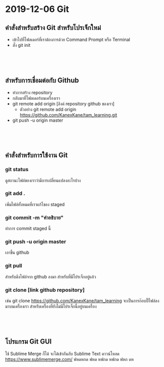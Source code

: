# 2019-12-06 Git

## คำสั่งสำหรับสร้าง Git สำหรับโปรเจ็กใหม่
- เข้าไปที่โฟลเดอร์ที่เราต้องการด้วย Command Prompt หรือ Terminal
- สั่ง git init

&nbsp;

&nbsp;

## สำหรับการเชื่อมต่อกับ Github
- ทำการสร้าง repository
- กลับมาที่โฟลเดอร์บนเครื่องเรา
- git remote add origin [ลิงค์ repository github ของเรา]
	- ตัวอย่าง git remote add origin https://github.com/KanexKane/tam_learning.git
- git push -u origin master

&nbsp;

&nbsp;

## คำสั่งสำหรับการใช้งาน Git

### git status
ดูสถานะไฟล์ของเราว่ามีการเปลี่ยนแปลงอะไรบ้าง

### git add .
เพิ่มไฟล์ทั้งหมดที่เราแก้ไขลง staged

### git commit -m "คำอธิบาย"
ทำการ commit staged นี้

### git push -u origin master
เอาขึ้น github

### git pull
สำหรับดึงไฟล์จาก github ลงมา สำหรับที่มีโปรเจ็กอยู่แล้ว

### git clone [link github repository]
เช่น git clone https://github.com/KanexKane/tam_learning จะเป็นการก๊อบปี้ไฟล์ลงมาบนเครื่องเรา สำหรับเครื่องที่ยังไม่มีโปรเจ็กนี้อยู่บนเครื่อง

&nbsp;

&nbsp;

## โปรแกรม Git GUI
ใช้ Sublime Merge ก็ได้ จะได้เข้ากันกับ Sublime Text ดาวน์โหลด https://www.sublimemerge.com/
ฟหดหกด
ฟหด
หฟกด
หฟกด
ฟหก
ดห
